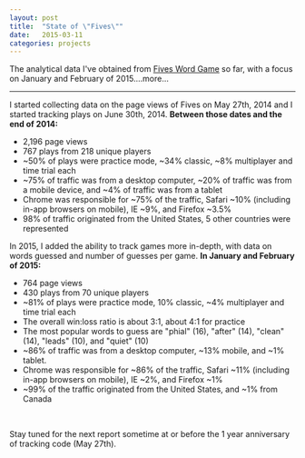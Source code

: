```yaml
---
layout: post
title:  "State of \"Fives\""
date:   2015-03-11
categories: projects
---
```


The analytical data I've obtained from <a href="{{ site.fives }}" title="Fives Word Game" target="_blank">Fives Word Game</a> so far, with a focus on January and February of 2015....more...

<hr>

I started collecting data on the page views of Fives on May 27th, 2014 and I started tracking plays on June 30th, 2014. 
**Between those dates and the end of 2014:**

* 2,196 page views
* 767 plays from 218 unique players
* ~50% of plays were practice mode, ~34% classic, ~8% multiplayer and time trial each
* ~75% of traffic was from a desktop computer, ~20% of traffic was from a mobile device, and ~4% of traffic was from a tablet
* Chrome was responsible for ~75% of the traffic, Safari ~10% (including in-app browsers on mobile), IE ~9%, and Firefox ~3.5%
* 98% of traffic originated from the United States, 5 other countries were represented


In 2015, I added the ability to track games more in-depth, with data on words guessed and number of guesses per game.
**In January and February of 2015:**

* 764 page views
* 430 plays from 70 unique players
* ~81% of plays were practice mode, 10% classic, ~4% multiplayer and time trial each
* The overall win:loss ratio is about 3:1, about 4:1 for practice
* The most popular words to guess are "phial" (16), "after" (14), "clean" (14), "leads" (10), and "quiet" (10)
* ~86% of traffic was from a desktop computer, ~13% mobile, and ~1% tablet.
* Chrome was responsible for ~86% of the traffic, Safari ~11% (including in-app browsers on mobile), IE ~2%, and Firefox ~1%
* ~99% of the traffic originated from the United States, and ~1% from Canada

&nbsp;

Stay tuned for the next report sometime at or before the 1 year anniversary of tracking code (May 27th).